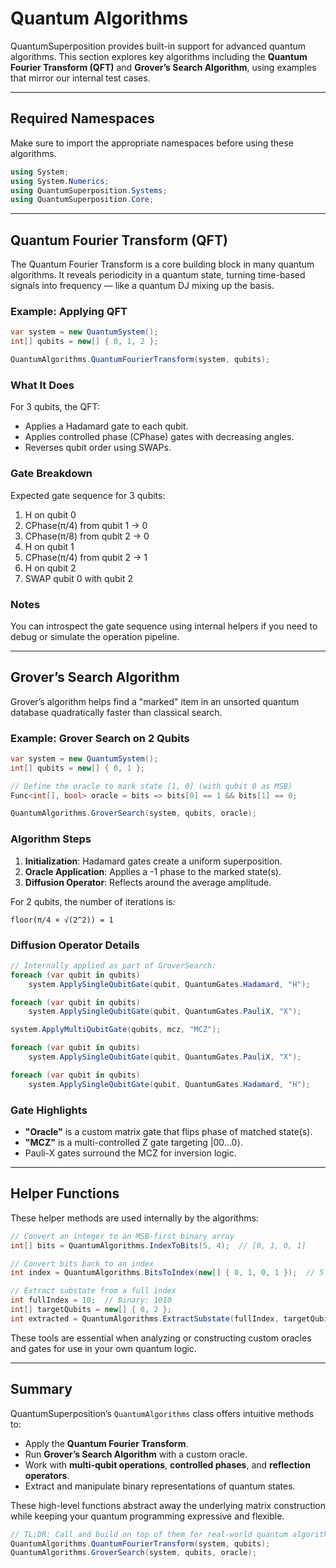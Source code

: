 ﻿# Quantum Algorithms

QuantumSuperposition provides built-in support for advanced quantum algorithms. This section explores key algorithms including the **Quantum Fourier Transform (QFT)** and **Grover’s Search Algorithm**, using examples that mirror our internal test cases.

---

## Required Namespaces

Make sure to import the appropriate namespaces before using these algorithms.

```csharp
using System;
using System.Numerics;
using QuantumSuperposition.Systems;
using QuantumSuperposition.Core;
```

---

## Quantum Fourier Transform (QFT)

The Quantum Fourier Transform is a core building block in many quantum algorithms. It reveals periodicity in a quantum state, turning time-based signals into frequency — like a quantum DJ mixing up the basis.

### Example: Applying QFT

```csharp
var system = new QuantumSystem();
int[] qubits = new[] { 0, 1, 2 };

QuantumAlgorithms.QuantumFourierTransform(system, qubits);
```

### What It Does

For 3 qubits, the QFT:

- Applies a Hadamard gate to each qubit.
- Applies controlled phase (CPhase) gates with decreasing angles.
- Reverses qubit order using SWAPs.

### Gate Breakdown

Expected gate sequence for 3 qubits:

1. H on qubit 0
2. CPhase(π/4) from qubit 1 → 0
3. CPhase(π/8) from qubit 2 → 0
4. H on qubit 1
5. CPhase(π/4) from qubit 2 → 1
6. H on qubit 2
7. SWAP qubit 0 with qubit 2

### Notes

You can introspect the gate sequence using internal helpers if you need to debug or simulate the operation pipeline.

---

## Grover’s Search Algorithm

Grover’s algorithm helps find a "marked" item in an unsorted quantum database quadratically faster than classical search.

### Example: Grover Search on 2 Qubits

```csharp
var system = new QuantumSystem();
int[] qubits = new[] { 0, 1 };

// Define the oracle to mark state [1, 0] (with qubit 0 as MSB)
Func<int[], bool> oracle = bits => bits[0] == 1 && bits[1] == 0;

QuantumAlgorithms.GroverSearch(system, qubits, oracle);
```

### Algorithm Steps

1. **Initialization**: Hadamard gates create a uniform superposition.
2. **Oracle Application**: Applies a -1 phase to the marked state(s).
3. **Diffusion Operator**: Reflects around the average amplitude.

For 2 qubits, the number of iterations is:
```
floor(π/4 × √(2^2)) = 1
```

### Diffusion Operator Details

```csharp
// Internally applied as part of GroverSearch:
foreach (var qubit in qubits)
    system.ApplySingleQubitGate(qubit, QuantumGates.Hadamard, "H");

foreach (var qubit in qubits)
    system.ApplySingleQubitGate(qubit, QuantumGates.PauliX, "X");

system.ApplyMultiQubitGate(qubits, mcz, "MCZ");

foreach (var qubit in qubits)
    system.ApplySingleQubitGate(qubit, QuantumGates.PauliX, "X");

foreach (var qubit in qubits)
    system.ApplySingleQubitGate(qubit, QuantumGates.Hadamard, "H");
```

### Gate Highlights

- **"Oracle"** is a custom matrix gate that flips phase of matched state(s).
- **"MCZ"** is a multi-controlled Z gate targeting |00...0⟩.
- Pauli-X gates surround the MCZ for inversion logic.

---

## Helper Functions

These helper methods are used internally by the algorithms:

```csharp
// Convert an integer to an MSB-first binary array
int[] bits = QuantumAlgorithms.IndexToBits(5, 4);  // [0, 1, 0, 1]

// Convert bits back to an index
int index = QuantumAlgorithms.BitsToIndex(new[] { 0, 1, 0, 1 });  // 5

// Extract substate from a full index
int fullIndex = 10;  // Binary: 1010
int[] targetQubits = new[] { 0, 2 };
int extracted = QuantumAlgorithms.ExtractSubstate(fullIndex, targetQubits, totalQubits: 4);  // 3
```

These tools are essential when analyzing or constructing custom oracles and gates for use in your own quantum logic.

---

## Summary

QuantumSuperposition’s `QuantumAlgorithms` class offers intuitive methods to:

- Apply the **Quantum Fourier Transform**.
- Run **Grover’s Search Algorithm** with a custom oracle.
- Work with **multi-qubit operations**, **controlled phases**, and **reflection operators**.
- Extract and manipulate binary representations of quantum states.

These high-level functions abstract away the underlying matrix construction while keeping your quantum programming expressive and flexible.

```csharp
// TL;DR: Call and build on top of them for real-world quantum algorithm prototyping.
QuantumAlgorithms.QuantumFourierTransform(system, qubits);
QuantumAlgorithms.GroverSearch(system, qubits, oracle);
```

